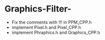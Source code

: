 # Graphics-Filter-

- Fix the comments with !!! in PPM_CPP.h
- implement Pixel.h and Pixel_CPP.h
- implement Phraphics.h and Graphics_CPP.h